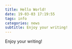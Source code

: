 ```yaml
---
title: Hello World!
date: 19-03-03 17:19:55
tags: info
categories: news
subtitle: Enjoy your writing!
---
```


Enjoy your writing!
